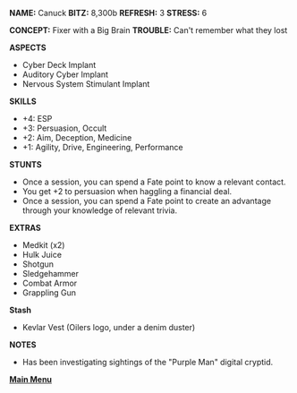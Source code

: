 **NAME:** Canuck
**BITZ:** 8,300b
**REFRESH:** 3
**STRESS:** 6

**CONCEPT:** Fixer with a Big Brain
**TROUBLE:** Can't remember what they lost

**ASPECTS** 
- Cyber Deck Implant
- Auditory Cyber Implant
- Nervous System Stimulant Implant

**SKILLS**
- +4: ESP
- +3: Persuasion, Occult
- +2: Aim, Deception, Medicine
- +1: Agility, Drive, Engineering, Performance

**STUNTS**
- Once a session, you can spend a Fate point to know a relevant contact.
- You get +2 to persuasion when haggling a financial deal.
- Once a session, you can spend a Fate point to create an advantage through your knowledge of relevant trivia.

**EXTRAS**
- Medkit (x2)
- Hulk Juice
- Shotgun
- Sledgehammer
- Combat Armor
- Grappling Gun 

**Stash**
- Kevlar Vest (Oilers logo, under a denim duster)

**NOTES**
- Has been investigating sightings of the "Purple Man" digital cryptid.

 **[Main Menu](../README.md)**